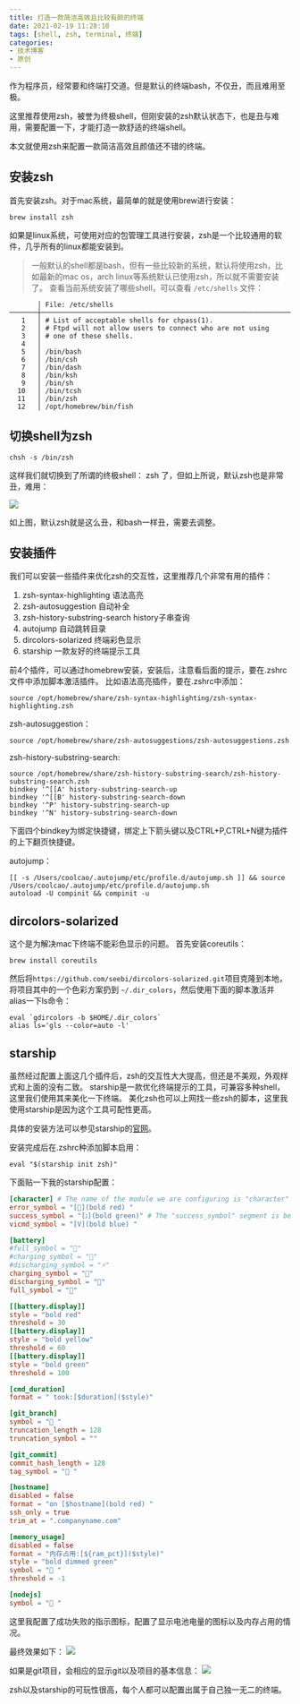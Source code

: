 ```yaml
---
title: 打造一款简洁高效且比较有颜的终端
date: 2021-02-19 11:28:10
tags: [shell, zsh, terminal, 终端]
categories:
- 技术博客
- 原创
---
```


作为程序员，经常要和终端打交道。但是默认的终端bash，不仅丑，而且难用至极。

这里推荐使用zsh，被誉为终极shell，但刚安装的zsh默认状态下，也是丑与难用，需要配置一下，才能打造一款舒适的终端shell。

本文就使用zsh来配置一款简洁高效且颜值还不错的终端。

<!-- more -->

## 安装zsh
首先安装zsh。对于mac系统，最简单的就是使用brew进行安装：

```
brew install zsh
```

如果是linux系统，可使用对应的包管理工具进行安装，zsh是一个比较通用的软件，几乎所有的linux都能安装到。

> 一般默认的shell都是bash，但有一些比较新的系统，默认将使用zsh，比如最新的mac os，arch linux等系统默认已使用zsh，所以就不需要安装了。
> 查看当前系统安装了哪些shell，可以查看 `/etc/shells` 文件：
```
       │ File: /etc/shells
───────┼───────────────────────────────────────────────────────────────────────────────────────────────────────────────────────────────────────────────────────────────────────────────────────────────────
   1   │ # List of acceptable shells for chpass(1).
   2   │ # Ftpd will not allow users to connect who are not using
   3   │ # one of these shells.
   4   │
   5   │ /bin/bash
   6   │ /bin/csh
   7   │ /bin/dash
   8   │ /bin/ksh
   9   │ /bin/sh
  10   │ /bin/tcsh
  11   │ /bin/zsh
  12   │ /opt/homebrew/bin/fish
```

## 切换shell为zsh
```
chsh -s /bin/zsh
```

这样我们就切换到了所谓的终极shell： zsh 了，但如上所说，默认zsh也是非常丑，难用：

![](https://img-vnote-1251075307.cos.ap-beijing.myqcloud.com/1613710489_20210219114258051_2082537145.png)

如上图，默认zsh就是这么丑，和bash一样丑，需要去调整。

## 安装插件
我们可以安装一些插件来优化zsh的交互性，这里推荐几个非常有用的插件：

1. zsh-syntax-highlighting              语法高亮
2. zsh-autosuggestion                   自动补全
3. zsh-history-substring-search         history子串查询
4. autojump                             自动跳转目录
5. dircolors-solarized                  终端彩色显示
6. starship                             一款友好的终端提示工具

前4个插件，可以通过homebrew安装，安装后，注意看后面的提示，要在.zshrc文件中添加脚本激活插件。
比如语法高亮插件，要在.zshrc中添加：
```
source /opt/homebrew/share/zsh-syntax-highlighting/zsh-syntax-highlighting.zsh
```

zsh-autosuggestion：
```
source /opt/homebrew/share/zsh-autosuggestions/zsh-autosuggestions.zsh
```

zsh-history-substring-search:
```
source /opt/homebrew/share/zsh-history-substring-search/zsh-history-substring-search.zsh
bindkey '^[[A' history-substring-search-up
bindkey '^[[B' history-substring-search-down
bindkey '^P' history-substring-search-up
bindkey '^N' history-substring-search-down

```

下面四个bindkey为绑定快捷键，绑定上下箭头键以及CTRL+P,CTRL+N键为插件的上下翻页快捷键。

autojump：
```
[[ -s /Users/coolcao/.autojump/etc/profile.d/autojump.sh ]] && source /Users/coolcao/.autojump/etc/profile.d/autojump.sh
autoload -U compinit && compinit -u
```

## dircolors-solarized
这个是为解决mac下终端不能彩色显示的问题。
首先安装coreutils：
```
brew install coreutils
```
然后将`https://github.com/seebi/dircolors-solarized.git`项目克隆到本地，将项目其中的一个色彩方案扔到 `~/.dir_colors`，然后使用下面的脚本激活并alias一下ls命令：
```
eval `gdircolors -b $HOME/.dir_colors`
alias ls='gls --color=auto -l'
```

## starship
虽然经过配置上面这几个插件后，zsh的交互性大大提高，但还是不美观，外观样式和上面的没有二致。
starship是一款优化终端提示的工具，可兼容多种shell，这里我们使用其来美化一下终端。
美化zsh也可以上网找一些zsh的脚本，这里我使用starship是因为这个工具可配性更高。

具体的安装方法可以参见starship的[官网](https://starship.rs/zh-cn/guide/)。

安装完成后在.zshrc种添加脚本启用：
```
eval "$(starship init zsh)"
```

下面贴一下我的starship配置：

```toml
[character] # The name of the module we are configuring is "character"
error_symbol = "[](bold red) " 
success_symbol = "[גּ](bold green)" # The "success_symbol" segment is being set to "➜" with the color "bold green"
vicmd_symbol = "[V](bold blue) " 

[battery]
#full_symbol = "🔋"
#charging_symbol = "🔌"
#discharging_symbol = "⚡️️"
charging_symbol = ""
discharging_symbol = ""
full_symbol = ""

[[battery.display]]
style = "bold red"
threshold = 30
[[battery.display]]
style = "bold yellow"
threshold = 60
[[battery.display]]
style = "bold green"
threshold = 100

[cmd_duration]
format = " took:[$duration]($style)"

[git_branch]
symbol = " "
truncation_length = 128
truncation_symbol = ""

[git_commit]
commit_hash_length = 128
tag_symbol = " "

[hostname]
disabled = false
format = "on [$hostname](bold red) "
ssh_only = true
trim_at = ".companyname.com"

[memory_usage]
disabled = false
format = "内存占用:[${ram_pct}]($style)"
style = "bold dimmed green"
symbol = " "
threshold = -1

[nodejs]
symbol = " "

```

这里我配置了成功失败的指示图标，配置了显示电池电量的图标以及内存占用的情况。

最终效果如下：
![](https://img-vnote-1251075307.cos.ap-beijing.myqcloud.com/1613710490_20210219124808936_1513317209.png)

如果是git项目，会相应的显示git以及项目的基本信息：
![](https://img-vnote-1251075307.cos.ap-beijing.myqcloud.com/1613710491_20210219124922250_1673500242.png)


zsh以及starship的可玩性很高，每个人都可以配置出属于自己独一无二的终端。